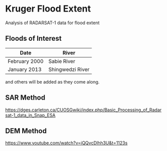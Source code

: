 # Kruger Flood Extent  
Analysis of RADARSAT-1 data for flood extent

## Floods of Interest  
|Date  |River  |  
|------|-------|  
|February 2000 |Sabie River |  
|January 2013  |Shingwedzi River |  

and others will be added as they come along.  

## SAR Method  
https://dges.carleton.ca/CUOSGwiki/index.php/Basic_Processing_of_Radarsat-1_data_in_Snap_ESA  

## DEM Method  
https://www.youtube.com/watch?v=iQQvcDlhh3U&t=1123s  

